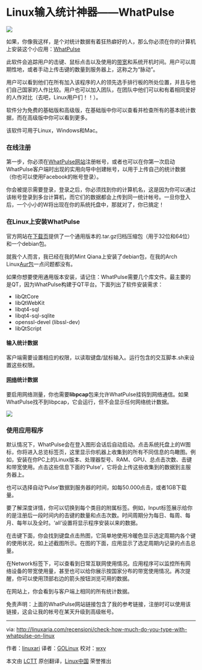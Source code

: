 Linux输入统计神器——WhatPulse
================================================================================
![](http://cdn.linuxaria.com/wp-content/uploads/2014/08/whatpulse.png)

如果，你像我这样，是个对统计数据有着狂热癖好的人，那么你必须在你的计算机上安装这个小应用：[WhatPulse][1]

此软件会追踪用户的击键、鼠标点击以及使用的[带宽][2]和系统开机时间。用户可以周期性地，或者手动上传击键的数量到服务器上，这称之为“脉动”。

用户可以看到他们在所有加入该程序的人的领先选手排行板的所处位置，并且与他们自己国家的人作比较。用户也可以加入团队，在团队中他们可以和有着相同爱好的人作对比（去吧，Linux用户们！！）。

软件分为免费的基础版和高级版，在基础版中你可以查看并检查所有的基本统计数据，而在高级版中你可以看到更多。

该软件可用于Linux，Windows和Mac。

### 在线注册 ###

第一步，你必须在[WhatPulse网站][1]注册帐号，或者也可以在你第一次启动WhatPulse客户端时出现的实用向导中创建帐号，以用于上传自己的统计数据（你也可以使用Facebook的帐号登录）。

你会被提示需要登录，登录之后，你必须找到你的计算机名，这是因为你可以通过该帐号登录到多台计算机，而它们的数据都会上传到同一统计帐号。一旦你登入后，一个小小的W将出现在你的系统托盘中，那就对了，你已搞定！

### 在Linux上安装WhatPulse ###

官方网站在[下载页][3]提供了一个通用版本的.tar.gz归档压缩包（用于32位和64位）和一个debian包。

就我个人而言，我已经在我的Mint Qiana上安装了debian包，在我的Arch Linux[Aur包][4]一点问题都没有。

如果你想要使用通用版本安装，请记住：WhatPulse需要几个库文件。最主要的是QT，因为WhatPulse构建于QT平台。下面列出了软件安装需求：

- libQtCore
- libQtWebKit
- libqt4-sql
- libqt4-sql-sqlite
- openssl-devel (libssl-dev)
- libQtScript

#### 输入统计数据 ####

客户端需要设置相应的权限，以读取键盘/鼠标输入。运行包含的交互脚本.sh来设置这些权限。

#### [网络][5]统计数据 ####

要启用网络测量，你也需要**libpcap**包来允许WhatPulse挂钩到网络通信。如果WhatPulse找不到libpcap，它会运行，但不会显示任何网络统计数据。

![](http://cdn.linuxaria.com/wp-content/uploads/2014/08/heatmap.png)

### 使用应用程序 ###

默认情况下，WhatPulse会在登入图形会话后自动启动。点击系统托盘上的W图标，你将进入总览标签页，这里显示你机器上收集到的所有不同信息的鸟瞰图。例如，安装在你PC上的Linux版本、处理器型号、RAM、GPU、总点击次数、击键和带宽使用。点击这些信息下面的‘Pulse’，它将会上传这些收集到的数据到主服务器上。

也可以选择自动‘Pulse’数据到服务器的时间，如每50.000点击，或者1GB下载量。

要了解深度详情，你可以切换到每个类目的附属标签。例如，Input标签展示给你的是注册后一段时间内的击键的数量和点击次数。时间周期分为每日、每周、每月、每年以及全时。‘all’设置将显示程序安装以来的数据。

在击键下面，你会找到键盘点击热图，它简单地使用冷暖色显示选定周期内各个键的使用状况，如上述截图所示。在图的下面，应用显示了选定周期内记录的点击总量。

在Network标签下，可以查看到日常互联网使用情况。应用程序可以监控所有网络设备的带宽使用量，甚至也可以给你展示按国家分布的带宽使用情况。再次提醒，你可以使用顶部右边的箭头按钮浏览可用的数据。

在网站上，你会看到与客户端上相同的所有统计数据。

免责声明：上面的WhatPulse网站链接包含了我的参考链接，注册时可以使用该链接，这会让我的帐号在某天升级到高级帐号。

--------------------------------------------------------------------------------

via: http://linuxaria.com/recensioni/check-how-much-do-you-type-with-whatpulse-on-linux

作者：[linuxari][a]
译者：[GOLinux](https://github.com/GOLinux)
校对：[wxy](https://github.com/wxy)

本文由 [LCTT](https://github.com/LCTT/TranslateProject) 原创翻译，[Linux中国](http://linux.cn/) 荣誉推出

[a]:https://plus.google.com/100563597940685405833?rel=author
[1]:http://whatpulse.org/ref/833872/
[2]:http://linuxaria.com/article/tool-command-line-bandwidth-linux
[3]:http://www.whatpulse.org/downloads/
[4]:https://aur.archlinux.org/packages/whatpulse/
[5]:http://linuxaria.com/tag/network
